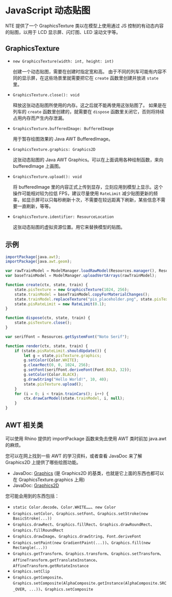 # JavaScript 动态贴图

NTE 提供了一个 GraphicsTexture 类以在模型上使用通过 JS 控制的有动态内容的贴图，以用于 LCD 显示屏、闪灯图、LED 滚动文字等。



## GraphicsTexture

- `new GraphicsTexture(width: int, height: int)`

  创建一个动态贴图，需要在创建时指定宽和高。
  由于不同的列车可能有内容不同的显示屏，在这些场景里就需要把它在 `create` 函数里创建并放进 `state` 里。

- `GraphicsTexture.close(): void`

  释放这张动态贴图所使用的内存。这之后就不能再使用这张贴图了。
  如果是在列车的 `create` 函数里创建的，就需要在 `dispose` 函数里关闭它，否则将持续占用内存而产生内存泄漏。

- `GraphicsTexture.bufferedImage: BufferedImage`

  用于暂存绘图效果的 Java AWT BufferedImage。

- `GraphicsTexture.graphics: Graphics2D`

  这张动态贴图的 Java AWT Graphics。可以在上面调用各种绘制函数，来向 bufferedImage 上画图。

- `GraphicsTexture.upload(): void`

  将 bufferedImage 里的内容正式上传到显存，立刻应用到模型上显示。这个操作可能相对较为拉低 FPS，建议尽量使用 `RateLimit` 减少贴图更新的频率，如显示屏可以只每秒刷新十次，不需要在较远距离下刷新，某些信息不需要一直刷新，等等。

- `GraphicsTexture.identifier: ResourceLocation`

  这张动态贴图的虚拟资源位置。用它来替换模型的贴图。



## 示例

```javascript
importPackage(java.awt);
importPackage(java.awt.geom);

var rawTrainModel = ModelManager.loadRawModel(Resources.manager(), Resources.idr("train.obj"), null);
var baseTrainModel = ModelManager.uploadVertArrays(rawTrainModel);

function create(ctx, state, train) {
    state.pisTexture = new GraphicsTexture(1024, 256);
	state.trainModel = baseTrainModel.copyForMaterialChanges();
  	state.trainModel.replaceTexture("pis_placeholder.png", state.pisTexture.identifier);
    state.pisRateLimit = new RateLimit(0.1);
}

function dispose(ctx, state, train) {
    state.pisTexture.close();
}

var serifFont = Resources.getSystemFont("Noto Serif");

function render(ctx, state, train) {
    if (state.pisRateLimit.shouldUpdate()) {
     	let g = state.pisTexture.graphics;
        g.setColor(Color.WHITE);
        g.clearRect(0, 0, 1024, 256);
        g.setFont(serifFont.deriveFont(Font.BOLD, 32));
        g.setColor(Color.BLACK);
        g.drawString("Hello World!", 10, 40);
        state.pisTexture.upload();
    }
    for (i = 0; i < train.trainCars(); i++) {
        ctx.drawCarModel(state.trainModel, i, null);
    }
}
```



## AWT 相关类

可以使用 Rhino 提供的 importPackage 函数来免去使用 AWT 类时前加 java.awt 的麻烦。

您可以在网上找到一些 AWT 的学习资料，或者查看 JavaDoc 来了解 Graphics2D 上提供了哪些绘图功能。

- JavaDoc: [Graphics](https://docs.oracle.com/javase/8/docs/api/java/awt/Graphics.html) (是 Graphics2D 的基类，也就是它上面的东西也都可以在 GraphicsTexture.graphics 上用)
- JavaDoc: [Graphics2D](https://docs.oracle.com/javase/8/docs/api/java/awt/Graphics2D.html)

您可能会用到的东西包括：

- `static Color.decode`、`Color.WHITE……`、`new Color`
- `Graphics.setColor`、`Graphics.setFont`、`Graphics.setStroke(new BasicStroke(...))`
- `Graphics.drawRect`、`Graphics.fillRect`、`Graphics.drawRoundRect`、`Graphics.fillRoundRect`
- `Graphics.drawImage`、`Graphics.drawString`、`Font.deriveFont`
- `Graphics.setPaint(new GradientPaint(...))`、`Graphics.fill(new Rectangle(...))`
- `Graphics.getTransform`、`Graphics.transform`、`Graphics.setTransform`、`AffineTransform.getTranslateInstance`、`AffineTransform.getRotateInstance`
- `Graphics.setClip`
- `Graphics.getComposite`、`Graphics.setComposite(AlphaComposite.getInstance(AlphaComposite.SRC_OVER, ...))`、`Graphics.setComposite`
